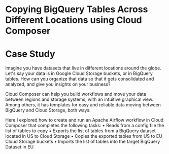 # Copying BigQuery Tables Across Different Locations using Cloud Composer 

# Case Study
Imagine you have datasets that live in different locations around the globe. Let's say your data is in Google Cloud Storage buckets, or in BigQuery tables. How can you organize that data so that it gets consolidated and analyzed, and give you insights on your business?

Cloud Composer can help you build workflows and move your data between regions and storage systems, with an intuitive graphical view. Among others, it has templates for easy and reliable data moving between BigQuery and Cloud Storage, both ways.

Here I explored how to create and run an Apache Airflow workflow in Cloud Composer that completes the following tasks:
•	Reads from a config file the list of tables to copy
•	Exports the list of tables from a BigQuery dataset located in US to Cloud Storage
•	Copies the exported tables from US to EU Cloud Storage buckets
•	Imports the list of tables into the target BigQuery Dataset in EU
